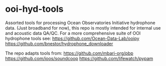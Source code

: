# ooi-hyd-tools 

Assorted tools for processing Ocean Observatories Initiative hydrophone data. (Just broadband for now), this repo is mostly intended for internal use and acoustic data QA/QC. 
For a more comprehensive suite of OOI hydrophone tools see:
https://github.com/Ocean-Data-Lab/ooipy
https://github.com/bnestor/hydrophone_downloader

The repo adapts tools from: 
https://github.com/mbari-org/pbp
https://github.com/ioos/soundcoop
https://github.com/lifewatch/pypam
